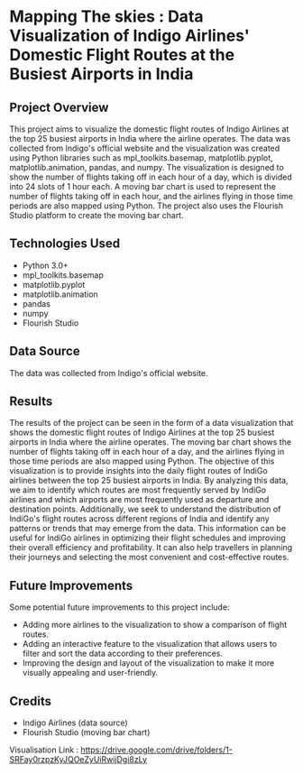 # Mapping The skies : Data Visualization of Indigo Airlines' Domestic Flight Routes at the Busiest Airports in India


## Project Overview<br />
This project aims to visualize the domestic flight routes of Indigo Airlines at the top 25 busiest airports in India where the airline operates. The data was collected from Indigo's official website and the visualization was created using Python libraries such as mpl_toolkits.basemap, matplotlib.pyplot, matplotlib.animation, pandas, and numpy.
The visualization is designed to show the number of flights taking off in each hour of a day, which is divided into 24 slots of 1 hour each. A moving bar chart is used to represent the number of flights taking off in each hour, and the airlines flying in those time periods are also mapped using Python.
The project also uses the Flourish Studio platform to create the moving bar chart.

## Technologies Used<br />
- Python 3.0+ <br />
- mpl_toolkits.basemap <br />
- matplotlib.pyplot <br />
- matplotlib.animation <br />
- pandas <br />
- numpy <br />
- Flourish Studio <br />

## Data Source<br />
The data was collected from Indigo's official website.<br />


## Results<br />
The results of the project can be seen in the form of a data visualization that shows the domestic flight routes of Indigo Airlines at the top 25 busiest airports in India where the airline operates. The moving bar chart shows the number of flights taking off in each hour of a day, and the airlines flying in those time periods are also mapped using Python.
The objective of this visualization is to provide insights into the daily flight routes of IndiGo airlines between the top 25 busiest airports in India. By analyzing this data, we aim to identify which routes are most frequently served by IndiGo airlines and which airports are most frequently used as departure and destination points. Additionally, we seek to understand the distribution of IndiGo's flight routes across different regions of India and identify any patterns or trends that may emerge from the data. This information can be useful for IndiGo airlines in optimizing their flight schedules and improving their overall efficiency and profitability. It can also help travellers in planning their journeys and selecting the most convenient and cost-effective routes.

## Future Improvements<br />
Some potential future improvements to this project include:<br />

- Adding more airlines to the visualization to show a comparison of flight routes.<br />
- Adding an interactive feature to the visualization that allows users to filter and sort the data according to their preferences.<br />
- Improving the design and layout of the visualization to make it more visually appealing and user-friendly.<br />

## Credits
- Indigo Airlines (data source)<br />
- Flourish Studio (moving bar chart)

Visualisation Link : https://drive.google.com/drive/folders/1-SRFay0rzpzKyJQOeZyUiRwijDgi8zLy







